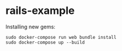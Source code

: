 # rails-example

Installing new gems:

```
sudo docker-compose run web bundle install
sudo docker-compose up --build
```